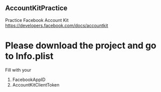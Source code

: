 ## AccountKitPractice
Practice Facebook Account Kit  
https://developers.facebook.com/docs/accountkit

# Please download the project and go to Info.plist
Fill with your  
1. FacebookAppID  
2. AccountKitClientToken

